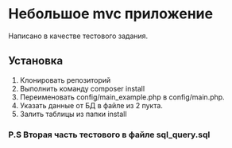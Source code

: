 # Небольшое mvc приложение
Написано в качестве тестового задания.

## Установка
1. Клонировать репозиторий
2. Выполнить команду composer install
3. Переименовать config/main_example.php в config/main.php.
4. Указать данные от БД в файле из 2 пукта.
5. Залить таблицы из папки install

### P.S Вторая часть тестового в файле sql_query.sql
